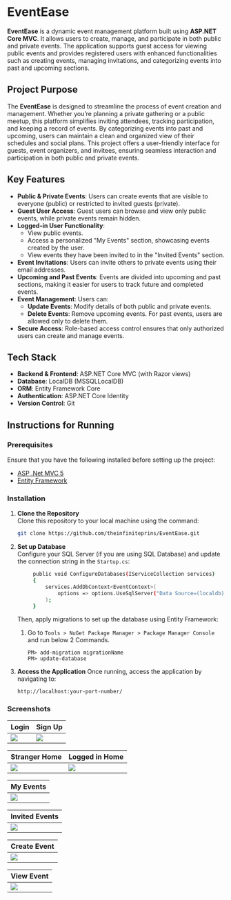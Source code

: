 # EventEase

**EventEase** is a dynamic event management platform built using **ASP.NET Core MVC**. It allows users to create, manage, and participate in both public and private events. The application supports guest access for viewing public events and provides registered users with enhanced functionalities such as creating events, managing invitations, and categorizing events into past and upcoming sections.

## Project Purpose

The **EventEase** is designed to streamline the process of event creation and management. Whether you’re planning a private gathering or a public meetup, this platform simplifies inviting attendees, tracking participation, and keeping a record of events. By categorizing events into past and upcoming, users can maintain a clean and organized view of their schedules and social plans. This project offers a user-friendly interface for guests, event organizers, and invitees, ensuring seamless interaction and participation in both public and private events.

## Key Features

- **Public & Private Events**: Users can create events that are visible to everyone (public) or restricted to invited guests (private).
- **Guest User Access**: Guest users can browse and view only public events, while private events remain hidden.
- **Logged-in User Functionality**: 
    - View public events.
    - Access a personalized "My Events" section, showcasing events created by the user.
    - View events they have been invited to in the "Invited Events" section.
- **Event Invitations**: Users can invite others to private events using their email addresses.
- **Upcoming and Past Events**: Events are divided into upcoming and past sections, making it easier for users to track future and completed events.
- **Event Management**: Users can:
  - **Update Events**: Modify details of both public and private events.
  - **Delete Events**: Remove upcoming events. For past events, users are allowed only to delete them.
- **Secure Access**: Role-based access control ensures that only authorized users can create and manage events.

## Tech Stack

- **Backend & Frontend**: ASP.NET Core MVC (with Razor views)
- **Database**: LocalDB (MSSQLLocalDB)
- **ORM**: Entity Framework Core
- **Authentication**: ASP.NET Core Identity
- **Version Control**: Git

## Instructions for Running

### Prerequisites

Ensure that you have the following installed before setting up the project:

- [ASP .Net MVC 5](https://docs.microsoft.com/en-us/aspnet/mvc/overview/getting-started/introduction/getting-started)
- [Entity Framework](https://learn.microsoft.com/en-us/ef/)

### Installation

1. **Clone the Repository**  
   Clone this repository to your local machine using the command:
   ```bash
   git clone https://github.com/theinfiniteprins/EventEase.git
   ```

2. **Set up Database**  
   Configure your SQL Server (if you are using SQL Database) and update the connection string in the ```Startup.cs```:
   ```bash
        public void ConfigureDatabases(IServiceCollection services)
        {
            services.AddDbContext<EventContext>(
                options => options.UseSqlServer("Data Source=(localdb)\\MSSQLLocalDB;Initial Catalog=master;Database=EventEase;Integrated Security=True;Connect Timeout=30;Encrypt=False;Trust Server Certificate=False;Application Intent=ReadWrite;Multi Subnet Failover=False")
            );
        }
    ```

    Then, apply migrations to set up the database using Entity Framework:
    1. Go to ```Tools > NuGet Package Manager > Package Manager Console``` and run below 2 Commands.
        ```
        PM> add-migration migrationName
        PM> update-database
        ```

2. **Access the Application** 
    Once running, access the application by navigating to:
    ```
    http://localhost:your-port-number/
    ```
    
### Screenshots

Login | Sign Up
------------ | -------------
<img src="./README Images/Login.png"/> | <img src="./README Images/Signup.png"/> 

Stranger Home | Logged in Home
------------- | ---------------
<img src="./README Images/StrangerHome.png"/> | <img src="./README Images/UserHome.png"/> 

My Events |
------------ |
<img src="./README Images/MyEvents.png"/> |

Invited Events |
------------ |
<img src="./README Images/InvitedEvents.png"/> |

Create Event |
------------ |
<img src="./README Images/CreateEvent.png"/> |

View Event |
------------ |
<img src="./README Images/ViewEvent.png"/> |